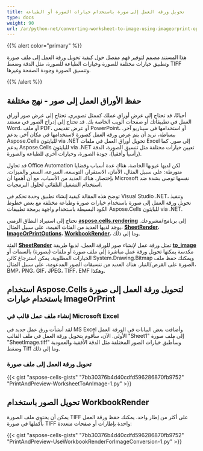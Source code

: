 ```yaml
---
title: تحويل ورقة العمل إلى صورة باستخدام خيارات الصورة أو الطباعة
type: docs
weight: 90
url: /ar/python-net/converting-worksheet-to-image-using-imageorprint-options/
---
```


{{% alert color="primary" %}}

هذا المستند مصمم لتوفير فهم مفصل حول كيفية تحويل ورقة العمل إلى ملف صورة وتطبيق خيارات مختلفة للصورة وخيارات الطباعة للصورة، مثل الدقة وضغط TIFF وتنسيق الصورة وجودة الصفحة وغيرها.

{{% /alert %}}

## **حفظ الأوراق العمل إلى صور - نهج مختلفة**

أحيانًا، قد تحتاج إلى عرض أوراق عملك كممثل تصويري. تحتاج إلى عرض صور أوراق العمل في تطبيقاتك أو صفحات الويب الخاصة بك. قد تحتاج إلى إدراج الصور في مستند Word، أو ملف PDF، أو عرض تقديمي PowerPoint، أو استخدامها في سيناريو آخر. ببساطة، تريد أن يتم عرض ورقة العمل كصورة لاستخدامها في مكان آخر. يدعم Aspose.Cells للبايثون via .NET تحويل أوراق العمل في ملفات Excel إلى صور. كما يدعم Aspose.Cells للبايثون via .NET تعيين خيارات مختلفة مثل تنسيق الصورة، الدقة (رأسياً وأفقياً)، جودة الصورة، وخيارات أخرى للطباعة والصورة.

قد تحاول Office Automation لكن لديها عيوبها الخاصة. هناك عدة أسباب وقضايا متورطة: على سبيل المثال، الأمان، الاستقرار، التوسعة، السرعة، السعر والميزات. بإختصار، هناك العديد من الأسباب، مع أن أهمها أن Microsoft نفسها توصي بشدة ضد استخدام التشغيل التلقائي لحلول البرمجيات.

توضح هذه المقالة كيفية إنشاء تطبيق وحدة تحكم في Visual Studio .NET، وتنفيذ تحويل ورقة العمل إلى صورة باستخدام خيارات صورة وطباعة مختلفة مع بعض خطوط الكود البسيطة باستخدام واجهة برمجة تطبيقات Aspose.Cells للبايثون via .NET.

تحتاج إلى استيراد النطاق الزمني [**aspose.cells.rendering**](https://reference.aspose.com/cells/python-net/aspose.cells.rendering) إلى برنامج/مشروعك. يوجد لديها العديد من الفئات القيمة، على سبيل المثال، [**SheetRender**](https://reference.aspose.com/cells/python-net/aspose.cells.rendering/sheetrender)، [**ImageOrPrintOptions**](https://reference.aspose.com/cells/python-net/aspose.cells.rendering/imageorprintoptions)، [**WorkbookRender**](https://reference.aspose.com/cells/python-net/aspose.cells.rendering/workbookrender)، وما إلى ذلك.

الفئة [**SheetRender**](https://reference.aspose.com/cells/python-net/aspose.cells.rendering/sheetrender) تمثل ورقة عمل لإنشاء صور للورقة العمل، لديها طريقة [**to_image**](https://reference.aspose.com/cells/python-net/aspose.cells.rendering/sheetrender/to_image/#int-str) مكدسة يمكنها تحويل ورقة عمل مباشرة إلى ملف صورة أو ملفات (بصورة) بالسمات أو الخيارات المطلوبة. يمكن استرجاع كائن System.Drawing.Bitmap ويمكنك حفظ ملف الصورة على القرص/التيار. هناك العديد من تنسيقات الصور المدعومة، على سبيل المثال، BMP، PNG، GIF، JPEG، TIFF، EMF وهكذا.

## **استخدام Aspose.Cells لتحويل ورقة العمل إلى صورة باستخدام خيارات ImageOrPrint**

### **إنشاء ملف عمل قالب في Microsoft Excel**

لقد أنشأت ورق عمل جديد في MS Excel وأضافت بعض البيانات في الورقة العمل الأولى. الآن، سأقوم بتحويل ورقة العمل في ملف القالب "Sheet1" إلى ملف صورة "SheetImage.tiff" وسأطبق خيارات الصور المختلفة مثل الدقة الأفقية والعمودية وضغط Tiff وما إلى ذلك.

### **تحويل ورقة العمل إلى ملف صورة**

{{< gist "aspose-cells-gists" "7bb30376b4d40cdfd596286870fb9752" "PrintAndPreview-WorksheetToAnImage-1.py" >}}


## **تحويل الصور باستخدام WorkbookRender**

يمكن أن يحتوي ملف الصورة TIFF على أكثر من إطار واحد. يمكنك حفظ ورقة العمل بأكملها في صورة TIFF واحدة بإطارات أو صفحات متعددة:

{{< gist "aspose-cells-gists" "7bb30376b4d40cdfd596286870fb9752" "PrintAndPreview-UseWorkbookRenderForImageConversion-1.py" >}}


